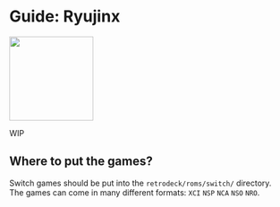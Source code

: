 # Guide: Ryujinx

<img src="../../wiki_images/logos/ryujinx-logo.svg" width="150">


WIP

## Where to put the games?
Switch games should be put into the `retrodeck/roms/switch/` directory.<br>
The games can come in many different formats: `XCI` `NSP` `NCA` `NSO` `NRO`.
